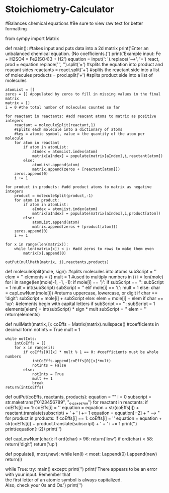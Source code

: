 # Stoichiometry-Calculator
#Balances chemical equations
#Be sure to view raw text for better formatting

from sympy import Matrix

def main():
    #takes input and puts data into a 2d matrix
    print('Enter an unbalanced chemical equation. (No coefficients.)')
    print('Example input: Fe + H2SO4 = Fe2(SO4)3 + H2')
    equation = input(': ').replace('-->', '=')
    react, prod = equation.replace(' ', '').split('=') #splits the equation into product and reacant sides
    reactants = react.split('+')
    #splits the reactant side into a list of molecules
    products = prod.split('+') 
    #splits product side into a list of molecules
    
    atomList = []
    zeros = [] #populated by zeros to fill in missing values in the final matrix
    matrix = [] 
    i = 0 #the total number of molecules counted so far
    
    for reactant in reactants: #add reacant atoms to matrix as positive integers
        reactant = moleculeSplit(reactant,1) 
        #splits each molecule into a dictionary of atoms
        #key = atomic symbol, value = the quantity of the atom per molecule        
        for atom in reactant
            if atom in atomList:
                aIndex = atomList.index(atom)
                matrix[aIndex] = populate(matrix[aIndex],i,reactant[atom])
            else:
                atomList.append(atom)
                matrix.append(zeros + [reactant[atom]])
        zeros.append(0)
        i += 1

    for product in products: #add product atoms to matrix as negative integers
        product = moleculeSplit(product,-1)
        for atom in product:
            if atom in atomList:
                aIndex = atomList.index(atom)
                matrix[aIndex] = populate(matrix[aIndex],i,product[atom])
            else:
                atomList.append(atom)
                matrix.append(zeros + [product[atom]])
        zeros.append(0)
        i += 1

    for x in range(len(matrix)):
        while len(matrix[x]) < i: #add zeros to rows to make them even
            matrix[x].append(0)
            
    outPut(nullMath(matrix, i),reactants,products)
    
def moleculeSplit(mole, sign): #splits molecules into atoms
    subScript = ''
    elem = ''
    elements = {}
    mult = 1        #used to multiply numbers in ()
    i = len(mole)
    for i in range(len(mole)-1, -1, -1):
        if mole[i] == ')':
            if subScript == '': subScript = 1
            mult = int(subScript)
            subScript = ''
        elif mole[i] == '(':
            mult = 1
        else:
            char = capLowNum(mole[i]) #returns uppercase, lowercase, or digit
            if char == 'digit':
                subScript = mole[i] + subScript
            else:
                elem = mole[i] + elem
                if char == 'up': #elements begin with capital letters
                    if subScript == '': subScript = 1
                    elements[elem] = int(subScript) * sign * mult
                    subScript = ''
                    elem = ''
    return(elements)
    
def nullMath(matrix, i):
    coEffs = Matrix(matrix).nullspace() #coefficients in decimal form
    notInts = True
    mult = 1
    
    while notInts:
        intCoEffs = []
        for x in range(i):
            if coEffs[0][x] * mult % 1 == 0: #coefficients must be whole numbers
                intCoEffs.append(coEffs[0][x]*mult)
                notInts = False
            else:
                notInts = True
                mult += 1
                break
    return(intCoEffs)

def outPut(coEffs, reactants, products):
    equation = ""
    i = 0
    subscript = str.maketrans("0123456789", "₀₁₂₃₄₅₆₇₈₉")
    for reactant in reactants:
        if coEffs[i] == 1: coEffs[i] = ''
        equation = equation + str(coEffs[i]) + reactant.translate(subscript) + ' + '
        i += 1
    equation = equation[:-2] + " --> "
    for product in products:
        if coEffs[i] == 1: coEffs[i] = ''
        equation = equation + str(coEffs[i]) + product.translate(subscript) + ' + '
        i += 1
    print('')
    print(equation[:-2])
    print('')

def capLowNum(char):
    if ord(char) > 96: return('low')
    if ord(char) < 58: return('digit')
    return('up')

def populate(l, most,new):
    while len(l) < most:
        l.append(0)
    l.append(new)
    return(l)

while True:
    try:
        main()
    except:
        print('')
        print('There appears to be an error with your input. Remember that\
        the first letter of an atomic symbol is always capitalized.\
        Also, check your 0s and Os.')
        print('')
